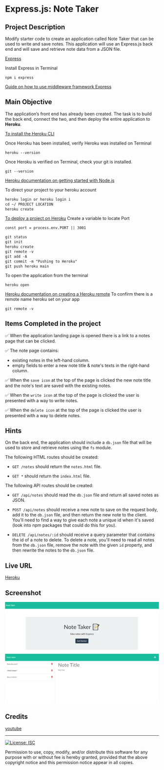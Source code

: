 # Express.js: Note Taker

## Project Description

Modify starter code to create an application called Note Taker that can be used to write and save notes. This application will use an Express.js back end and will save and retrieve note data from a JSON file.

[Express](https://www.npmjs.com/package/express)

Install Express in Terminal
```
npm i express
```
[Guide on how to use middleware framework Express](https://expressjs.com/en/guide/using-middleware.html)

## Main Objective

The application’s front end has already been created. The task is to build the back end, connect the two, and then deploy the entire application to **Heroku**.

[To install the Heroku CLI](https://coding-boot-camp.github.io/full-stack/heroku/how-to-install-the-heroku-cli)

Once Heroku has been installed, verify Heroku was installed on Terminal
```
heroku --version
```
Once Heroku is verified on Terminal, check your git is installed. 
```
git --version
```

[Heroku documentation on getting started with Node.js](https://devcenter.heroku.com/articles/getting-started-with-nodejs?singlepage=true)

To direct your project to your heroku account
```
heroku login or heroku login i
cd ~/ PROJECT LOCATION
heroku create
```

[To deploy a project on Heroku](https://coding-boot-camp.github.io/full-stack/heroku/heroku-deployment-guide)
Create a variable to locate Port
```
const port = process.env.PORT || 3001
```

```Terminal
git status
git init
heroku create
git remote -v
git add -A
git commit -m "Pushing to Heroku"
git push heroku main
```

To open the application from the terminal
```
heroku open
```

[Heroku documentation on creating a Heroku remote](https://devcenter.heroku.com/articles/git#creating-a-heroku-remote)
To confirm there is a remote name heroku set on your app
```
git remote -v
```

## Items Completed in the project

✅ When the application landing page is opened there is a link to a notes page that can be clicked.

✅ The note page contains:

* existing notes in the left-hand column.
* empty fields to enter a new note title & note's texts in the right-hand column.

✅ When the `save icon` at the top of the page is clicked the new note title and the note's text are saved with the existing notes.

✅ When the `write icon` at the top of the page is clicked the user is presented with a way to write notes.

✅ When the `delete icon` at the top of the page is clicked the user is presented with a way to delete notes.

## Hints

On the back end, the application should include a `db.json` file that will be used to store and retrieve notes using the `fs` module.

The following HTML routes should be created:

* `GET /notes` should return the `notes.html` file.

* `GET *` should return the `index.html` file.

The following API routes should be created:

* `GET /api/notes` should read the `db.json` file and return all saved notes as JSON.

* `POST /api/notes` should receive a new note to save on the request body, add it to the `db.json` file, and then return the new note to the client. You'll need to find a way to give each note a unique id when it's saved (look into npm packages that could do this for you).

* `DELETE /api/notes/:id` should receive a query parameter that contains the id of a note to delete. To delete a note, you'll need to read all notes from the `db.json` file, remove the note with the given `id` property, and then rewrite the notes to the `db.json` file.

## Live URL

[Heroku](https://rocky-shore-91173.herokuapp.com/)

## Screenshot
![](images/Screenshot.PNG)
![](images/Screenshot2.PNG)

## Credits
[youtube](https://www.youtube.com/watch?v=TbPuddYvspk&ab_channel=jhf1203)

- - -
[![License: ISC](https://img.shields.io/badge/License-ISC-blue.svg)](https://opensource.org/licenses/ISC)

Permission to use, copy, modify, and/or distribute this software for any purpose with or without fee is hereby granted, provided that the above copyright notice and this permission notice appear in all copies.